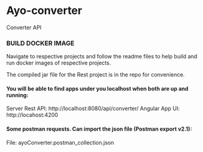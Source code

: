 # Ayo-converter
Converter API 

### BUILD DOCKER IMAGE
Navigate to respective projects and follow the readme files to help build and run docker images
of respective projects.

The compiled jar file for the Rest project is in the repo for convenience.

#### You will be able to find apps under you localhost when both are up and running:
Server Rest API: http://localhost:8080/api/converter/
Angular App UI: http://locahost:4200

#### Some postman requests. Can import the json file (Postman export v2.1):
File: ayoConverter.postman_collection.json
